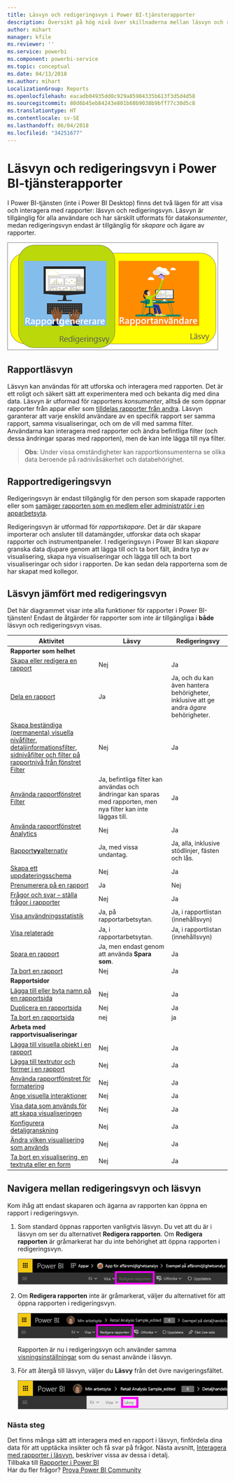 ```yaml
---
title: Läsvyn och redigeringsvyn i Power BI-tjänsterapporter
description: Översikt på hög nivå över skillnaderna mellan läsvyn och redigeringsvyn för Power BI-tjänsterapporter
author: mihart
manager: kfile
ms.reviewer: ''
ms.service: powerbi
ms.component: powerbi-service
ms.topic: conceptual
ms.date: 04/13/2018
ms.author: mihart
LocalizationGroup: Reports
ms.openlocfilehash: eacadb04935dd0c929a85904335b613f3d5d4d58
ms.sourcegitcommit: 80d6b45eb84243e801b60b9038b9bff77c30d5c8
ms.translationtype: HT
ms.contentlocale: sv-SE
ms.lasthandoff: 06/04/2018
ms.locfileid: "34251677"
---
```

# <a name="reading-view-and-editing-view-in-power-bi-service-reports"></a>Läsvyn och redigeringsvyn i Power BI-tjänsterapporter
I Power BI-tjänsten (inte i Power BI Desktop) finns det två lägen för att visa och interagera med rapporter: läsvyn och redigeringsvyn. Läsvyn är tillgänglig för alla användare och har särskilt utformats för data*konsumenter*, medan redigeringsvyn endast är tillgänglig för *skapare* och ägare av rapporter.

![bild av rapportskapare och rapportanvändare](media/service-reading-view-and-editing-view/power-bi-creators-consumers.png)

## <a name="report-reading-view"></a>Rapportläsvyn

 Läsvyn kan användas för att utforska och interagera med rapporten. Det är ett roligt och säkert sätt att experimentera med och bekanta dig med dina data. Läsvyn är utformad för rapportens *konsumenter*, alltså de som öppnar rapporter från appar eller som [tilldelas rapporter från andra](service-share-dashboards.md). Läsvyn garanterar att varje enskild användare av en specifik rapport ser samma rapport, samma visualiseringar, och om de vill med samma filter.  Användarna kan interagera med rapporter och ändra befintliga filter (och dessa ändringar sparas med rapporten), men de kan inte lägga till nya filter.

>**Obs**: Under vissa omständigheter kan rapportkonsumenterna se olika data beroende på radnivåsäkerhet och databehörighet.

## <a name="report-editing-view"></a>Rapportredigeringsvyn

Redigeringsvyn är endast tillgänglig för den person som skapade rapporten eller som [samäger rapporten som en medlem eller administratör i en apparbetsyta](service-create-distribute-apps.md).

Redigeringsvyn är utformad för *rapportskapare*. Det är där skapare importerar och ansluter till datamängder, utforskar data och skapar rapporter och instrumentpaneler. I redigeringsvyn i Power BI kan *skapare* granska data djupare genom att lägga till och ta bort fält, ändra typ av visualisering, skapa nya visualiseringar och lägga till och ta bort visualiseringar och sidor i rapporten. De kan sedan dela rapporterna som de har skapat med kollegor.

## <a name="reading-view-versus-editing-view"></a>Läsvyn jämfört med redigeringsvyn
Det här diagrammet visar inte alla funktioner för rapporter i Power BI-tjänsten! Endast de åtgärder för rapporter som inte är tillgängliga i **både** läsvyn och redigeringsvyn visas.


|Aktivitet  | Läsvy  | Redigeringsvy |
|-------------------------|-------|-------|
|**Rapporter som helhet**  |
| [Skapa eller redigera en rapport](service-report-create-new.md) | Nej  | Ja |
| [Dela en rapport](service-share-reports.md)| Ja | Ja, och du kan även hantera behörigheter, inklusive att ge andra *ägare* behörigheter. |
| [Skapa beständiga (permanenta) visuella nivåfilter, detaljinformationsfilter, sidnivåfilter och filter på rapportnivå från fönstret Filter](power-bi-report-add-filter.md) | Nej  | Ja |
| [Använda rapportfönstret Filter](power-bi-how-to-report-filter.md) | Ja, befintliga filter kan användas och ändringar kan sparas med rapporten, men nya filter kan inte läggas till. | Ja |
| [Använda rapportfönstret Analytics](service-analytics-pane.md) | Nej | Ja |
| [Rapport**vy**alternativ](power-bi-report-display-settings.md) | Ja, med vissa undantag. | Ja, alla, inklusive stödlinjer, fästen och lås. |
| [Skapa ett uppdateringsschema](refresh-data.md) | Nej  | Ja |
| [Prenumerera på en rapport](service-report-subscribe.md) | Ja | Nej |
| [Frågor och svar – ställa frågor i rapporter](power-bi-q-and-a.md) | Nej  | Ja |
| [Visa användningsstatistik](service-usage-metrics.md) | Ja, på rapportarbetsytan. | Ja, i rapportlistan (innehållsvyn) |
| [Visa relaterade](service-related-content.md) | Ja, i rapportarbetsytan. | Ja, i rapportlistan (innehållsvyn) |
| [Spara en rapport](service-report-save.md) | Ja, men endast genom att använda **Spara som**. | Ja |
| [Ta bort en rapport](service-delete.md) | Nej  | Ja |
|**Rapportsidor** |
| [Lägga till eller byta namn på en rapportsida](power-bi-report-add-page.md)  | Nej  | Ja  |
| [Duplicera en rapportsida](power-bi-report-copy-paste-page.md) | Nej  | Ja |
| [Ta bort en rapportsida](service-delete.md) | nej | ja |
|**Arbeta med rapportvisualiseringar**|
| [Lägga till visuella objekt i en rapport](power-bi-report-add-visualizations-i.md) | Nej  | Ja |
| [Lägga till textrutor och former i en rapport](power-bi-reports-add-text-and-shapes.md) | Nej  | Ja |
| [Använda rapportfönstret för formatering](service-the-report-editor-take-a-tour.md) | Nej | Ja |
| [Ange visuella interaktioner](service-reports-visual-interactions.md) | Nej  | Ja |
| [Visa data som används för att skapa visualiseringen](service-reports-show-data.md) | Nej  | Ja |
| [Konfigurera detaljgranskning](power-bi-visualization-drill-down.md) | Nej  | Ja |
| [Ändra vilken visualisering som används](power-bi-report-change-visualization-type.md) | Nej | Ja|
| [Ta bort en visualisering, en textruta eller en form](service-delete.md)| Nej | Ja |


## <a name="navigating-between-editing-view-and-reading-view"></a>Navigera mellan redigeringsvyn och läsvyn
Kom ihåg att endast skaparen och ägarna av rapporten kan öppna en rapport i redigeringsvyn.

1. Som standard öppnas rapporten vanligtvis läsvyn. Du vet att du är i läsvyn om ser du alternativet **Redigera rapporten**. Om **Redigera rapporten** är gråmarkerat har du inte behörighet att öppna rapporten i redigeringsvyn.

   ![Redigera rapporten, gråmarkerat](media/service-reading-view-and-editing-view/power-bi-edit-report-grey.png)

2. Om **Redigera rapporten** inte är gråmarkerat, väljer du alternativet för att öppna rapporten i redigeringsvyn.

   ![Alternativet Redigera rapporten](media/service-reading-view-and-editing-view/power-bi-edit-report.png)

   Rapporten är nu i redigeringsvyn och använder samma [visningsinställningar](power-bi-report-display-settings.md) som du senast använde i läsvyn.

2. För att återgå till läsvyn, väljer du **Läsvy** från det övre navigeringsfältet.

    ![Alternativet Läsvy](media/service-reading-view-and-editing-view/power-bi-reading-view.png)



### <a name="next-steps"></a>Nästa steg
Det finns många sätt att interagera med en rapport i läsvyn, finfördela dina data för att upptäcka insikter och få svar på frågor.  Nästa avsnitt, [Interagera med rapporter i läsvyn](service-interact-with-a-report-in-editing-view.md), beskriver vissa av dessa i detalj.    
Tillbaka till [Rapporter i Power BI](service-reports.md)    
Har du fler frågor? [Prova Power BI Community](http://community.powerbi.com/)
